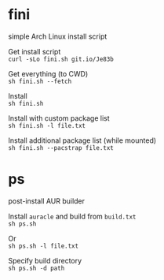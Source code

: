 # fini

simple Arch Linux install script  

Get install script  
`curl -sLo fini.sh git.io/Je83b`

Get everything (to CWD)  
`sh fini.sh --fetch`

Install  
`sh fini.sh`

Install with custom package list  
`sh fini.sh -l file.txt`

Install additional package list (while mounted)  
`sh fini.sh --pacstrap file.txt`

# ps

post-install AUR builder  

Install `auracle` and build from `build.txt`  
`sh ps.sh`

Or  
`sh ps.sh -l file.txt`

Specify build directory  
`sh ps.sh -d path`

